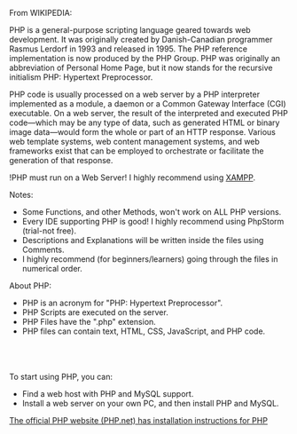 From WIKIPEDIA:

PHP is a general-purpose scripting language geared towards web development.
It was originally created by Danish-Canadian programmer Rasmus Lerdorf in 1993 and released in 1995.
The PHP reference implementation is now produced by the PHP Group.
PHP was originally an abbreviation of Personal Home Page, but it now stands for the recursive initialism PHP: Hypertext Preprocessor.

PHP code is usually processed on a web server by a PHP interpreter implemented as a module, a daemon or a Common Gateway Interface (CGI) executable.
On a web server, the result of the interpreted and executed PHP code—which may be any type of data, such as generated HTML or binary image data—would
form the whole or part of an HTTP response.
Various web template systems, web content management systems, and web frameworks exist that can be employed to orchestrate or facilitate the
generation of that response.



!PHP must run on a Web Server! I highly recommend using [XAMPP](https://www.apachefriends.org/).



Notes:
- Some Functions, and other Methods, won't work on ALL PHP versions.
- Every IDE supporting PHP is good! I highly recommend using PhpStorm (trial-not free).
- Descriptions and Explanations will be written inside the files using Comments.
- I highly recommend (for beginners/learners) going through the files in numerical order.



About PHP:
- PHP is an acronym for "PHP: Hypertext Preprocessor".
- PHP Scripts are executed on the server.
- PHP Files have the ".php" extension.
- PHP files can contain text, HTML, CSS, JavaScript, and PHP code.

<br><br><br>
  To start using PHP, you can:

- Find a web host with PHP and MySQL support.
- Install a web server on your own PC, and then install PHP and MySQL.

[The official PHP website (PHP.net) has installation instructions for PHP](http://php.net/manual/en/install.php)
